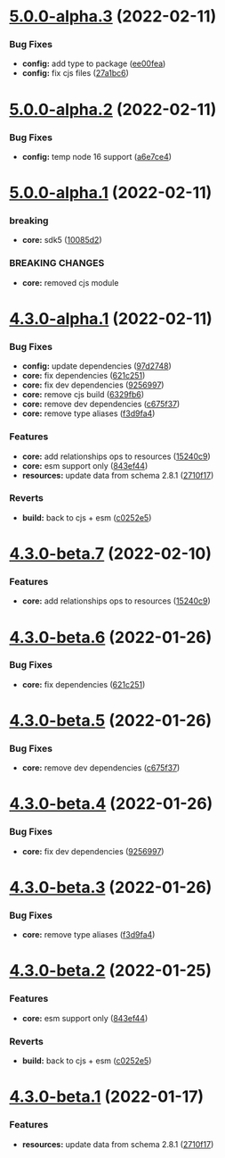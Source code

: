 # [5.0.0-alpha.3](https://github.com/commercelayer/commercelayer-sdk/compare/v5.0.0-alpha.2...v5.0.0-alpha.3) (2022-02-11)


### Bug Fixes

* **config:** add type to package ([ee00fea](https://github.com/commercelayer/commercelayer-sdk/commit/ee00fea2c9d9c836442923b33038671c58fc479d))
* **config:** fix cjs files ([27a1bc6](https://github.com/commercelayer/commercelayer-sdk/commit/27a1bc62e9935865989d4a0dd34e644c5041b4f5))

# [5.0.0-alpha.2](https://github.com/commercelayer/commercelayer-sdk/compare/v5.0.0-alpha.1...v5.0.0-alpha.2) (2022-02-11)


### Bug Fixes

* **config:** temp node 16 support ([a6e7ce4](https://github.com/commercelayer/commercelayer-sdk/commit/a6e7ce4eed05a19bd018cbe76acb37c069a0c0c4))

# [5.0.0-alpha.1](https://github.com/commercelayer/commercelayer-sdk/compare/v4.3.0-alpha.1...v5.0.0-alpha.1) (2022-02-11)


### breaking

* **core:** sdk5 ([10085d2](https://github.com/commercelayer/commercelayer-sdk/commit/10085d2b1b4d47f13b760c5e22bc715ae474d336))


### BREAKING CHANGES

* **core:** removed cjs module

# [4.3.0-alpha.1](https://github.com/commercelayer/commercelayer-sdk/compare/v4.2.0...v4.3.0-alpha.1) (2022-02-11)


### Bug Fixes

* **config:** update dependencies ([97d2748](https://github.com/commercelayer/commercelayer-sdk/commit/97d274881e106ba83a50f0350d4fe6cc3eaedeb0))
* **core:** fix dependencies ([621c251](https://github.com/commercelayer/commercelayer-sdk/commit/621c2512db9835ffdcb51fc2150bde67d862c5e8))
* **core:** fix dev dependencies ([9256997](https://github.com/commercelayer/commercelayer-sdk/commit/925699787ea15be948569e6ab988a0110c5730aa))
* **core:** remove cjs build ([6329fb6](https://github.com/commercelayer/commercelayer-sdk/commit/6329fb69b9059fedac771ed8f4a490dff5187590))
* **core:** remove dev dependencies ([c675f37](https://github.com/commercelayer/commercelayer-sdk/commit/c675f3798cdf3db0adfbff6701410e242911447d))
* **core:** remove type aliases ([f3d9fa4](https://github.com/commercelayer/commercelayer-sdk/commit/f3d9fa490c68af8acbcf69a4a53563425717d9e2))


### Features

* **core:** add relationships ops to resources ([15240c9](https://github.com/commercelayer/commercelayer-sdk/commit/15240c9d5ccacef8d28da1fba018cfc6e0833b9f))
* **core:** esm support only ([843ef44](https://github.com/commercelayer/commercelayer-sdk/commit/843ef44bbdf28b9f9d4aef822a4db771ee9bb4ab))
* **resources:** update data from schema 2.8.1 ([2710f17](https://github.com/commercelayer/commercelayer-sdk/commit/2710f17aa909c960a8b59b4cd71867acff10f73c))


### Reverts

* **build:** back to cjs + esm ([c0252e5](https://github.com/commercelayer/commercelayer-sdk/commit/c0252e5018d773bc50eb2cb38879c176ab0fc884))

# [4.3.0-beta.7](https://github.com/commercelayer/commercelayer-sdk/compare/v4.3.0-beta.6...v4.3.0-beta.7) (2022-02-10)


### Features

* **core:** add relationships ops to resources ([15240c9](https://github.com/commercelayer/commercelayer-sdk/commit/15240c9d5ccacef8d28da1fba018cfc6e0833b9f))

# [4.3.0-beta.6](https://github.com/commercelayer/commercelayer-sdk/compare/v4.3.0-beta.5...v4.3.0-beta.6) (2022-01-26)


### Bug Fixes

* **core:** fix dependencies ([621c251](https://github.com/commercelayer/commercelayer-sdk/commit/621c2512db9835ffdcb51fc2150bde67d862c5e8))

# [4.3.0-beta.5](https://github.com/commercelayer/commercelayer-sdk/compare/v4.3.0-beta.4...v4.3.0-beta.5) (2022-01-26)


### Bug Fixes

* **core:** remove dev dependencies ([c675f37](https://github.com/commercelayer/commercelayer-sdk/commit/c675f3798cdf3db0adfbff6701410e242911447d))

# [4.3.0-beta.4](https://github.com/commercelayer/commercelayer-sdk/compare/v4.3.0-beta.3...v4.3.0-beta.4) (2022-01-26)


### Bug Fixes

* **core:** fix dev dependencies ([9256997](https://github.com/commercelayer/commercelayer-sdk/commit/925699787ea15be948569e6ab988a0110c5730aa))

# [4.3.0-beta.3](https://github.com/commercelayer/commercelayer-sdk/compare/v4.3.0-beta.2...v4.3.0-beta.3) (2022-01-26)


### Bug Fixes

* **core:** remove type aliases ([f3d9fa4](https://github.com/commercelayer/commercelayer-sdk/commit/f3d9fa490c68af8acbcf69a4a53563425717d9e2))

# [4.3.0-beta.2](https://github.com/commercelayer/commercelayer-sdk/compare/v4.3.0-beta.1...v4.3.0-beta.2) (2022-01-25)


### Features

* **core:** esm support only ([843ef44](https://github.com/commercelayer/commercelayer-sdk/commit/843ef44bbdf28b9f9d4aef822a4db771ee9bb4ab))


### Reverts

* **build:** back to cjs + esm ([c0252e5](https://github.com/commercelayer/commercelayer-sdk/commit/c0252e5018d773bc50eb2cb38879c176ab0fc884))

# [4.3.0-beta.1](https://github.com/commercelayer/commercelayer-sdk/compare/v4.2.0...v4.3.0-beta.1) (2022-01-17)


### Features

* **resources:** update data from schema 2.8.1 ([2710f17](https://github.com/commercelayer/commercelayer-sdk/commit/2710f17aa909c960a8b59b4cd71867acff10f73c))
